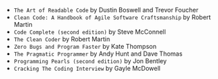 * ```The Art of Readable Code``` by Dustin Boswell and Trevor Foucher
* ```Clean Code: A Handbook of Agile Software Craftsmanship``` by Robert Martin
* ```Code Complete (second edition)``` by Steve McConnell
* ```The Clean Coder``` by Robert Martin
* ```Zero Bugs and Program Faster``` by Kate Thompson
* ```The Pragmatic Programmer``` by Andy Hunt and Dave Thomas
* ```Programming Pearls (second edition)``` by Jon Bentley
* ```Cracking The Coding Interview``` by Gayle McDowell
